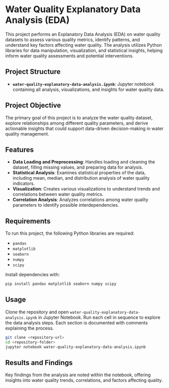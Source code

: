 # Water Quality Explanatory Data Analysis (EDA)
This project performs an Explanatory Data Analysis (EDA) on water quality datasets to assess various quality metrics, identify patterns, and understand key factors affecting water quality. The analysis utilizes Python libraries for data manipulation, visualization, and statistical insights, helping inform water quality assessments and potential interventions.

## Project Structure
- **`water-quality-explanatory-data-analysis.ipynb`**: Jupyter notebook containing all analysis, visualizations, and insights for water quality data.

## Project Objective
The primary goal of this project is to analyze the water quality dataset, explore relationships among different quality parameters, and derive actionable insights that could support data-driven decision-making in water quality management.

## Features
- **Data Loading and Preprocessing**: Handles loading and cleaning the dataset, filling missing values, and preparing data for analysis.
- **Statistical Analysis**: Examines statistical properties of the data, including mean, median, and distribution analysis of water quality indicators.
- **Visualization**: Creates various visualizations to understand trends and correlations between water quality metrics.
- **Correlation Analysis**: Analyzes correlations among water quality parameters to identify possible interdependencies.

## Requirements
To run this project, the following Python libraries are required:
- `pandas`
- `matplotlib`
- `seaborn`
- `numpy`
- `scipy`

Install dependencies with:
```bash
pip install pandas matplotlib seaborn numpy scipy
```

## Usage
Clone the repository and open `water-quality-explanatory-data-analysis.ipynb` in Jupyter Notebook. Run each cell in sequence to explore the data analysis steps. Each section is documented with comments explaining the process.

```bash
git clone <repository-url>
cd <repository-folder>
jupyter notebook water-quality-explanatory-data-analysis.ipynb
```

## Results and Findings
Key findings from the analysis are noted within the notebook, offering insights into water quality trends, correlations, and factors affecting quality.
